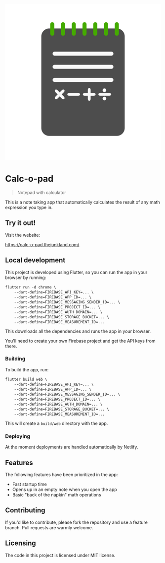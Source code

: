 ![Calc-o-pad logo](https://raw.githubusercontent.com/jehna/calc-o-pad/master/logo.svg)
# Calc-o-pad
> Notepad with calculator

This is a note taking app that automatically calculates the result of any math
expression you type in.

## Try it out!

Visit the website:

https://calc-o-pad.thejunkland.com/

## Local development

This project is developed using Flutter, so you can run the app in your browser by running:

```shell
flutter run -d chrome \
    --dart-define=FIREBASE_API_KEY=... \
    --dart-define=FIREBASE_APP_ID=... \
    --dart-define=FIREBASE_MESSAGING_SENDER_ID=... \
    --dart-define=FIREBASE_PROJECT_ID=... \
    --dart-define=FIREBASE_AUTH_DOMAIN=... \
    --dart-define=FIREBASE_STORAGE_BUCKET=... \
    --dart-define=FIREBASE_MEASUREMENT_ID=...
```

This downloads all the dependencies and runs the app in your browser.

You'll need to create your own Firebase project and get the API keys from there.

### Building

To build the app, run:

```shell
flutter build web \
    --dart-define=FIREBASE_API_KEY=... \
    --dart-define=FIREBASE_APP_ID=... \
    --dart-define=FIREBASE_MESSAGING_SENDER_ID=... \
    --dart-define=FIREBASE_PROJECT_ID=... \
    --dart-define=FIREBASE_AUTH_DOMAIN=... \
    --dart-define=FIREBASE_STORAGE_BUCKET=... \
    --dart-define=FIREBASE_MEASUREMENT_ID=...
```

This will create a `build/web` directory with the app.

### Deploying

At the moment deployments are handled automatically by Netlify.

## Features

The following features have been prioritized in the app:
* Fast startup time
* Opens up in an empty note when you open the app
* Basic "back of the napkin" math operations

## Contributing

If you'd like to contribute, please fork the repository and use a feature
branch. Pull requests are warmly welcome.

## Licensing

The code in this project is licensed under MIT license.

